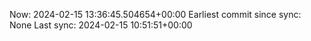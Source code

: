 Now: 2024-02-15 13:36:45.504654+00:00 Earliest commit since sync: None Last sync: 2024-02-15 10:51:51+00:00
